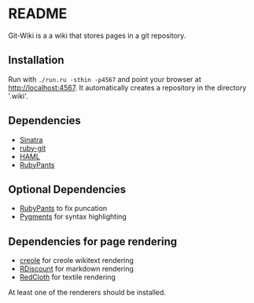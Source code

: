 README
======

Git-Wiki is a a wiki that stores pages in a git repository.

Installation
------------

Run with `./run.ru -sthin -p4567` and point your browser at <http://localhost:4567>.
It automatically creates a repository in the directory '.wiki'.

Dependencies
------------

- [Sinatra][]
- [ruby-git][]
- [HAML][]
- [RubyPants][]

Optional Dependencies
---------------------

- [RubyPants][] to fix puncation
- [Pygments][] for syntax highlighting

Dependencies for page rendering
-------------------------------

- [creole][] for creole wikitext rendering
- [RDiscount][] for markdown rendering
- [RedCloth][] for textile rendering

At least one of the renderers should be installed.

  [Sinatra]: http://www.sinatrarb.com
  [ruby-git]: http://github.com/schacon/ruby-git
  [HAML]: http://haml.hamptoncatlin.com
  [RDiscount]: http://github.com/rtomayko/rdiscount
  [RedCloth]: http://whytheluckystiff.net/ruby/redcloth/
  [RubyPants]: http://chneukirchen.org/blog/static/projects/rubypants.html
  [creole]: http://github.com/larsch/creole
  [pygments]: http://pygments.org/

